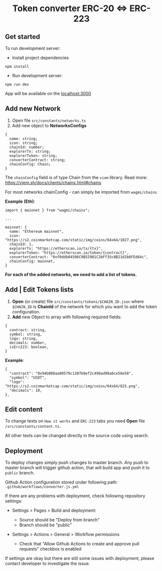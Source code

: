 <h1 style="text-align: center">Token converter ERC-20 <=> ERC-223</h1>

<h2>Get started</h2>

To run development server:

- Install project dependencies
```` 
npm install 
````

- Run development server:

````
npm run dev
````

App will be available on the [localhost:3000](localhost:3000)

<h2>Add new Network</h2>

1. Open file  `src/constants/networks.ts`
2. Add new object to **NetworksConfigs** 
```
{
  name: string;
  icon: string;
  chainId: number;
  explorerTx: string;
  explorerToken: string;
  converterContract: string;
  chainConfig: Chain;
}
```
The `chainConfig` field is of type Chain from the `viem` library.
Read more: https://viem.sh/docs/clients/chains.html#chains

For most networks chainConfig - can simply be imported from `wagmi/chains`

**Example (Eth)**: 

```
import { mainnet } from "wagmi/chains";

...

mainnet: {
  name: "Ethereum mainnet",
  icon: "https://s2.coinmarketcap.com/static/img/coins/64x64/1027.png",
  chainId: 1,
  explorerTx: "https://etherscan.io/tx/{tx}",
  explorerToken: "https://etherscan.io/token/{contract}",
  converterContract: "0xf0ddb84596C9B52981C2bFf35c8B21d2b8FEd64c",
  chainConfig: mainnet,
}
```

**For each of the added networks, we need to add a list of tokens.**

<h2>Add | Edit Tokens lists</h2>

1. **Open** (or create) file `src/constants/tokens/$CHAIN_ID.json` where `$CHAIN_ID` is **ChainId** of the network for which you want to add the token configuration.
2. **Add** new Object to array with following required fields:
```
{
  contract: string,
  symbol: string,
  logo: string,
  decimals: number,
  isErc223: boolean,
}
```
**Example**: 

```
{
  "contract": "0x94b008aa00579c1307b0ef2c499ad98a8ce58e58",
  "symbol": "USDT",
  "logo": "https://s2.coinmarketcap.com/static/img/coins/64x64/825.png",
  "decimals": 18,
},
```

<h2>Edit content</h2>

To change texts on `How it works` and `ERC-223` tabs you need **Open** file `/src/constants/content.ts`.

All other texts can be changed directly in the source code using search.


<h2>Deployment</h2>

To deploy changes simply push changes to master branch. Any push to master branch
will trigger github action, that will build app and push it to `public` branch. 

Github Action configuration stored under following path: `.github/workflows/converter.js.yml`

If there are any problems with deployment, check following repository settings: 

- Settings > Pages > Build and deployment:

    - Source should be "Deploy from branch"
    - Branch should be "public"
    

- Settings > Actions > General > Workflow permissions

    - Check that "Allow Github Actions to create and approve pull requests" checkbox is enabled 
    
If settings are okay but there are still some issues with deployment, please contact developer to investigate the issue.